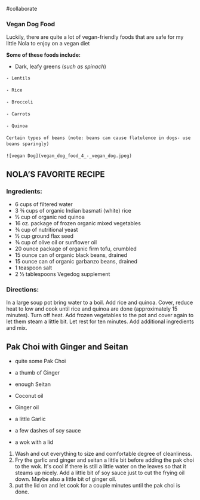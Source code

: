 #collaborate

### Vegan Dog Food

Luckily, there are quite a lot of vegan-friendly foods that are safe for my little Nola to enjoy on a vegan diet

**Some of these foods include:** 

   - Dark, leafy greens (*such as spinach*)

    - Lentils

    - Rice

    - Broccoli

    - Carrots

    - Quinoa

    Certain types of beans (note: beans can cause flatulence in dogs- use beans sparingly)

    ![vegan Dog](vegan_dog_food_4_-_vegan_dog.jpeg)
    
    
 ##   NOLA’S FAVORITE RECIPE

### Ingredients:                                                                                                          
- 6 cups of filtered water
- 3 ¾ cups of organic Indian basmati (white) rice
- ½ cup of organic red quinoa
- 16 oz. package of frozen organic mixed vegetables
- ¾ cup of nutritional yeast
- ½ cup ground flax seed
- ¾ cup of olive oil or sunflower oil
- 20 ounce package of organic firm tofu, crumbled
- 15 ounce can of organic black beans, drained
- 15 ounce can of organic garbanzo beans, drained
- 1 teaspoon salt
- 2 ½ tablespoons Vegedog supplement

### Directions:

In a large soup pot bring water to a boil. Add rice and quinoa. Cover, reduce heat to low and cook until rice and quinoa are done (approximately 15 minutes). Turn off heat. Add frozen vegetables to the pot and cover again to let them steam a little bit. Let rest for ten minutes. Add additional ingredients and mix.

## Pak Choi with Ginger and Seitan

-  quite some Pak Choi
-  a thumb of Ginger
-  enough Seitan
-  Coconut oil
-  Ginger oil
-  a little Garlic
-  a few dashes of soy sauce

-  a wok with a lid


1.  Wash and cut everything to size and comfortable degree of cleanliness.
2.  Fry the garlic and ginger and seitan a little bit before adding the pak choi to the wok. It's cool if there is still a little water on the leaves so that it steams up nicely. Add a little bit of soy sauce just to cut the frying oil down. Maybe also a little bit of ginger oil. 
3. put the lid on and let cook for a couple minutes until the pak choi is done.





